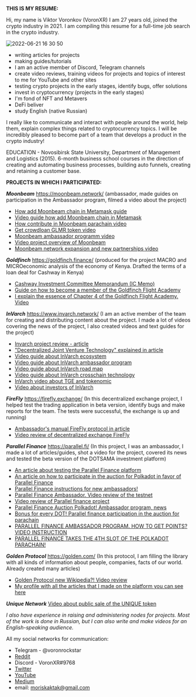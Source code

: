**THIS IS MY RESUME:**

Hi, my name is Viktor Voronkov (VoronXR) I am 27 years old, joined the crypto industry in 2021. I am compiling this resume for a full-time job search in the crypto industry.

![2022-06-21 16 30 50](https://user-images.githubusercontent.com/80948529/175970717-28b31746-787c-4331-afc5-bf189c1d6a1b.jpg)


- writing articles for projects
- making guides/tutorials
- I am an active member of Discord, Telegram channels
- create video reviews, training videos for projects and topics of interest to me for YouTube and other sites
- testing crypto projects in the early stages, identify bugs, offer solutions
- invest in cryptocurrency (projects in the early stages)
- I'm fond of NFT and Metavers
- DeFi beliver
- study English (native Russian)

I really like to communicate and interact with people around the world, help them, explain complex things related to cryptocurrency topics. I will be incredibly pleased to become part of a team that develops a product in the crypto industry!

EDUCATION - Novosibirsk State University, Department of Management and Logistics (2015).
6-month business school courses in the direction of creating and automating business processes, building auto funnels, creating and retaining a customer base.


**PROJECTS IN WHICH I PARTICIPATED:**


 ***Moonbeam*** https://moonbeam.network/ (ambassador, made guides on participation in the Ambassador program, filmed a video about the project)
- [How add Moonbeam chain in Metamask guide](https://medium.com/@voronxr/%D0%BA%D0%B0%D0%BA-%D0%B4%D0%BE%D0%B1%D0%B0%D0%B2%D0%B8%D1%82%D1%8C-%D1%81%D0%B5%D1%82%D0%B8-moonbeam-%D0%B2-%D1%81%D0%B2%D0%BE%D0%B9-metamask-243dac8578cc)
- [Video guide how add Moonbeam chain in Metamask](https://www.youtube.com/watch?v=l3Daz6FjmWk)
- [How contribute in Moonbeam parachain video](https://www.youtube.com/watch?v=pdvT2lsY-58)
- [Get crowdloan GLMR token video](https://www.youtube.com/watch?v=plMFFVSsSME)
- [Moonbeam ambassador programm video](https://www.youtube.com/watch?v=7bpjxG4TPcM)
- [Video project overview of Moonbeam ](https://www.youtube.com/watch?v=59Y-n1PgSMA)
- [Moonbeam network expansion and new partnerships video](https://www.youtube.com/watch?v=G2WJuGfM2ms)


 ***Goldfinch*** https://goldfinch.finance/ (produced for the project MACRO and MICROeconomic analysis of the economy of Kenya. Drafted the terms of a loan deal for Cashway in Kenya) 
- [Cashway Investment Committee Memorandum (IC Memo)](https://docs.google.com/document/d/12UE_HT5BKqlYaJa6OkW4GWsPXb22_guHezSAjGy2IlQ/edit)
- [Guide on how to become a member of the Goldfinch Flight Academy](https://medium.com/@voronxr/flight-academy-goldfinch-opens-its-doors-to-everyone-30c5a94361ae)
- [I explain the essence of Chapter 4 of the Goldfinch Flight Academy. Video](https://www.youtube.com/watch?v=zq0e7Akte6Q)


 ***InVarch*** https://www.invarch.network/ (I am an active member of the team for creating and distributing content about the project. I made a lot of videos covering the news of the project, I also created videos and text guides for the project)
- [Invarch project review - article](https://medium.com/@voronxr/%D0%BE%D0%B1%D0%B7%D0%BE%D1%80-%D0%BF%D1%80%D0%BE%D0%B5%D0%BA%D1%82%D0%B0-invarch-8d6220d8977a)
- ["Decentralized Joint Venture Technology" explained in article](https://medium.com/@voronxr/invarch-%D0%B4%D0%B5%D1%86%D0%B5%D0%BD%D1%82%D1%80%D0%B0%D0%BB%D0%B8%D0%B7%D0%BE%D0%B2%D0%B0%D0%BD%D0%BD%D1%8B%D0%B5-%D1%81%D0%BE%D0%B2%D0%BC%D0%B5%D1%81%D1%82%D0%BD%D1%8B%D0%B5-%D0%BF%D1%80%D0%B5%D0%B4%D0%BF%D1%80%D0%B8%D1%8F%D1%82%D0%B8%D1%8F-9b94482fd15c)
- [Video guide about InVarch ecosystem](https://www.youtube.com/watch?v=cntmPdMGCMw)
- [Video guide about InVarch ambassador program](https://www.youtube.com/watch?v=nB81nrWDHx0)
- [Video guide about InVarch road map](https://www.youtube.com/watch?v=vx6tTNsjrFo)
- [Video guide about InVarch crosschain technology](https://www.youtube.com/watch?v=ILO1ya9OgaA)
- [InVarch video about TGE and tokenomic](https://www.youtube.com/watch?v=qfrLlY5KFTA)
- [Video about investors of InVarch](https://www.youtube.com/watch?v=F5-8pe-Tqfg)


 ***FireFly*** https://firefly.exchange/ (In this decentralized exchange project, I helped test the trading application in beta version, identify bugs and make reports for the team. The tests were successful, the exchange is up and running)
- [Ambassador's manual FireFly protocol in article](https://medium.com/@voronxr/firefly-%D1%83%D1%87%D0%B5%D0%B1%D0%BD%D0%B8%D0%BA-%D0%B0%D0%BC%D0%B1%D0%B0%D1%81%D1%81%D0%B0%D0%B4%D0%BE%D1%80%D0%B0-99c1c6ba0204)
- [Video review of decentralized exchange FireFly](https://www.youtube.com/watch?v=YLAL4pAk3s8)


 ***Parallel Finance*** https://parallel.fi/ (In this project, I was an ambassador, I made a lot of articles/guides, shot a video for the project, covered its news and tested the beta version of the DOTSAMA investment platform)
- [An article about testing the Parallel Finance platform](https://medium.com/@voronxr/%D1%82%D0%B5%D1%81%D1%82%D0%BD%D0%B5%D1%82-%D0%BF%D1%80%D0%BE%D0%B5%D0%BA%D1%82%D0%B0-parallel-finance-cf7866d10a94)
- [An article on how to participate in the auction for Polkadot in favor of Parallel Finance](https://medium.com/@voronxr/parallel-finance-%D0%B0%D1%83%D0%BA%D1%86%D0%B8%D0%BE%D0%BD-%D0%B7%D0%B0-polkadot-762943dea3b0)
- [Parallel Finance instructions for new ambassadors!](https://medium.com/@voronxr/parallel-finance-%D0%B8%D0%BD%D1%81%D1%82%D1%80%D1%83%D0%BA%D1%86%D0%B8%D1%8F-%D0%B4%D0%BB%D1%8F-%D0%BD%D0%BE%D0%B2%D1%8B%D1%85-%D0%B0%D0%BC%D0%B1%D0%B0%D1%81%D1%81%D0%B0%D0%B4%D0%BE%D1%80%D0%BE%D0%B2-4ae47ad83ccc)
- [Parallel Finance Ambassador. Video review of the testnet](https://www.youtube.com/watch?v=VOwbjPBuk04)
- [Video review of Parallel finance project](https://www.youtube.com/watch?v=cEIwu00iT4A)
- [Parallel Finance Auction Polkadot! Ambassador program, news](https://www.youtube.com/watch?v=9PKG_Y8MGLI)
- [Bonus for every DOT! Parallel finance participation in the auction for parachain](https://www.youtube.com/watch?v=KF1MRexEbEk)
- [PARALLEL FINANCE AMBASSADOR PROGRAM. HOW TO GET POINTS? VIDEO INSTRUCTION](https://www.youtube.com/watch?v=fJ3tkixBiG4)
- [PARALLEL FINANCE TAKES THE 4TH SLOT OF THE POLKADOT PARACHAIN!](https://www.youtube.com/watch?v=RnGIbgHTgnw)


 ***Golden Protocol*** https://golden.com/ (In this protocol, I am filling the library with all kinds of information about people, companies, facts of our world. Already created many articles)
- [Golden Protocol new Wikipedia?! Video review](https://www.youtube.com/watch?v=JOmW3Ke8I-8)
- [My profile with all the articles that I made on the platform you can see here](https://golden.com/profile/viktor-voronkov)


***Unique Network***
[Video about public sale of the UNIQUE token](https://www.youtube.com/watch?v=DghkpVyGItM)


_I also have experience in raising and administering nodes for projects.
Most of the work is done in Russian, but I can also write and make videos for an English-speaking audience._


All my social networks for communication:
- Telegram - @voronrockstar
- [Reddit](https://www.reddit.com/user/voronrockstar)
- Discord - VoronXR#9768
- [Twitter](https://twitter.com/voronrockstar)
- [YouTube](https://www.youtube.com/channel/UCCX2f3XKA6yc1JsTEgT-U4Q)
- [Medium](https://medium.com/@voronxr)
- email: moriskaktak@gmail.com



<!---
Voronxr/Voronxr is a ✨ special ✨ repository because its `README.md` (this file) appears on your GitHub profile.
You can click the Preview link to take a look at your changes.
--->
